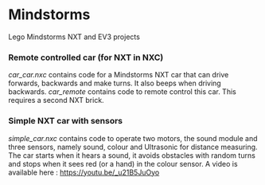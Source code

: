 # Mindstorms
Lego Mindstorms NXT and EV3 projects

### Remote controlled car (for NXT in NXC)
*car_car.nxc* contains code for a Mindstorms NXT car that can drive forwards, backwards and make turns. It also beeps when driving backwards. *car_remote* contains code to remote control this car. This requires a second NXT brick.

### Simple NXT car with sensors
*simple_car.nxc* contains code to operate two motors, the sound module and three sensors, namely sound, colour and Ultrasonic for distance measuring. The car starts when it hears a sound, it avoids obstacles with random turns and stops when it sees red (or a hand) in the colour sensor.
A video is available here : https://youtu.be/_u21B5JuOyo

